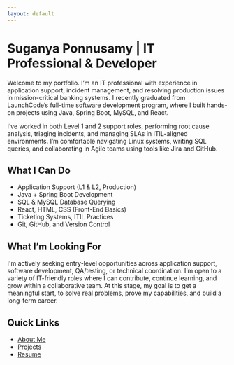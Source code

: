 ```yaml
---
layout: default 
---
```


# Suganya Ponnusamy | IT Professional & Developer

Welcome to my portfolio. I’m an IT professional with experience in application support, incident management, and resolving production issues in mission-critical banking systems. I recently graduated from LaunchCode’s full-time software development program, where I built hands-on projects using Java, Spring Boot, MySQL, and React.

I’ve worked in both Level 1 and 2 support roles, performing root cause analysis, triaging incidents, and managing SLAs in ITIL-aligned environments. I’m comfortable navigating Linux systems, writing SQL queries, and collaborating in Agile teams using tools like Jira and GitHub.

## What I Can Do
- Application Support (L1 & L2, Production)
- Java + Spring Boot Development
- SQL & MySQL Database Querying
- React, HTML, CSS (Front-End Basics)
- Ticketing Systems, ITIL Practices
- Git, GitHub, and Version Control

## What I’m Looking For
I'm actively seeking entry-level opportunities across application support, software development, QA/testing, or technical coordination. I’m open to a variety of IT-friendly roles where I can contribute, continue learning, and grow within a collaborative team. At this stage, my goal is to get a meaningful start, to solve real problems, prove my capabilities, and build a long-term career.

## Quick Links
- [About Me](/about/)
- [Projects](/projects/)
- [Resume](/resume/)


